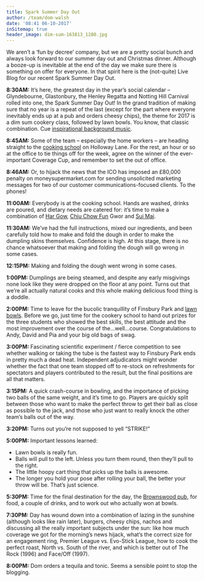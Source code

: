 ```yaml
---
title: Spark Summer Day Out
author: /team/dom-walsh
date: '08:41 06-10-2017'
inSitemap: true
header_image: dim-sum-163813_1280.jpg
---
```


We aren’t a ‘fun by decree’ company, but we are a pretty social bunch and always look forward to our summer day out and Christmas dinner. Although a booze-up is inevitable at the end of the day we make sure there is something on offer for everyone. In that spirit here is the (not-quite) Live Blog for our recent Spark Summer Day Out.

**8:30AM:**
It’s here, the greatest day in the year’s social calendar – Glyndebourne, Glastonbury, the Henley Regatta and Notting Hill Carnival rolled into one, the Spark Summer Day Out! In the grand tradition of making sure that no year is a repeat of the last (except for the part where everyone inevitably ends up at a pub and orders cheesy chips), the theme for 2017 is a dim sum cookery class, followed by lawn bowls. You know, that classic combination. Cue [inspirational background music](https://www.youtube.com/watch?v=v2AC41dglnM).

**8:45AM:**
Some of the team – especially the home workers – are heading straight to the [cooking school](https://www.londoncookeryschool.co.uk/) on Holloway Lane. For the rest, an hour or so at the office to tie things off for the week, agree on the winner of the ever-important Coverage Cup, and remember to set the out of office.

**8:46AM:**
Or, to hijack the news that the ICO has imposed an £80,000 penalty on moneysupermarket.com for sending unsolicited marketing messages for two of our customer communications-focused clients. To the phones!

**11:00AM:**
Everybody is at the cooking school. Hands are washed, drinks are poured, and dietary needs are catered for: it’s time to make a combination of [Har Gow](https://en.wikipedia.org/wiki/Har_gow), [Chiu Chow Fun](https://en.wikipedia.org/wiki/Fun_guo) Gwor and [Sui Mai](https://en.wikipedia.org/wiki/Shumai). 

**11:30AM:**
We’ve had the full instructions, mixed our ingredients, and been carefully told how to make and fold the dough in order to make the dumpling skins themselves. Confidence is high. At this stage, there is no chance whatsoever that making and folding the dough will go wrong in some cases.

**12:15PM:**
Making and folding the dough went wrong in some cases.

**1:00PM:**
Dumplings are being steamed, and despite any early misgivings none look like they were dropped on the floor at any point. Turns out that we’re all actually natural cooks and this whole making delicious food thing is a doddle. 

**2:00PM:**
Time to leave for the bucolic tranquillity of Finsbury Park and [lawn bowls](https://finsburyparkbowlsclub.co.uk/). Before we go, just time for the cookery school to hand out prizes for the three students who showed the best skills, the best attitude and the most improvement over the course of the…well…course. Congratulations to Andy, David and Pia and your big old bags of swag.

**3:00PM:**
Fascinating scientific experiment / fierce competition to see whether walking or taking the tube is the fastest way to Finsbury Park ends in pretty much a dead heat. Independent adjudicators might wonder whether the fact that one team stopped off to re-stock on refreshments for spectators and players contributed to the result, but the final positions are all that matters. 

**3:15PM:**
A quick crash-course in bowling, and the importance of picking two balls of the same weight, and it’s time to go. Players are quickly split between those who want to make the perfect throw to get their ball as close as possible to the jack, and those who just want to really knock the other team’s balls out of the way.

**3:20PM:**
Turns out you’re not supposed to yell “STRIKE!”

**5:00PM:**
Important lessons learned:
-	Lawn bowls is really fun.
-	Balls will pull to the left. Unless you turn them round, then they’ll pull to the right.
-	The little hoopy cart thing that picks up the balls is awesome.
-	The longer you hold your pose after rolling your ball, the better your throw will be. That’s just science.

**5:30PM:**
Time for the final destination for the day, the [Brownswood pub](https://thebrownswood.co.uk/), for food, a couple of drinks, and to work out who actually won at bowls.

**7:30PM:**
Day has wound down into a combination of lazing in the sunshine (although looks like rain later), burgers, cheesy chips, nachos and discussing all the really important subjects under the sun: like how much coverage we got for the morning’s news hijack, what’s the correct size for an engagement ring, Premier League vs. Evo-Stick League, how to cook the perfect roast, North vs. South of the river, and which is better out of The Rock (1996) and Face/Off (1997). 

**8:00PM:**
Dom orders a tequila and tonic. Seems a sensible point to stop the blogging.
